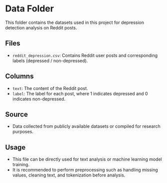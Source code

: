 # Data Folder

This folder contains the datasets used in this project for depression detection analysis on Reddit posts.

## Files
- `reddit_depression.csv`: Contains Reddit user posts and corresponding labels (depressed / non-depressed).

## Columns
- `text`: The content of the Reddit post.
- `label`: The label for each post, where 1 indicates depressed and 0 indicates non-depressed.

## Source
- Data collected from publicly available datasets or compiled for research purposes.

## Usage
- This file can be directly used for text analysis or machine learning model training.
- It is recommended to perform preprocessing such as handling missing values, cleaning text, and tokenization before analysis.
